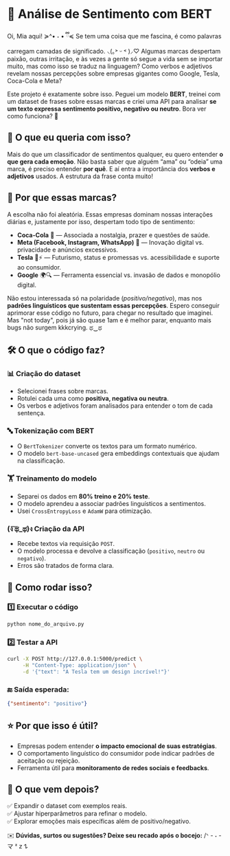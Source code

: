 # 🔎 Análise de Sentimento com BERT

Oi, Mia aqui! ≽^• ˕ • ྀི≼
Se tem uma coisa que me fascina, é como palavras carregam camadas de significado. ⸜(｡˃ ᵕ ˂ )⸝♡
Algumas marcas despertam paixão, outras irritação, e às vezes a gente só segue a vida sem se importar muito, mas como isso se traduz na linguagem? 
Como verbos e adjetivos revelam nossas percepções sobre empresas gigantes como Google, Tesla, Coca-Cola e Meta?

Este projeto é exatamente sobre isso. Peguei um modelo **BERT**, treinei com um dataset de frases sobre essas marcas e criei uma API para analisar **se um texto expressa sentimento positivo, negativo ou neutro**. Bora ver como funciona? 👀

## 🎯 **O que eu queria com isso?** 

Mais do que um classificador de sentimentos qualquer, eu quero entender **o que gera cada emoção**. Não basta saber que alguém “ama” ou “odeia” uma marca, é preciso entender **por quê**. E aí entra a importância dos **verbos e adjetivos** usados. A estrutura da frase conta muito!

## 🏢 **Por que essas marcas?**

A escolha não foi aleatória. Essas empresas dominam nossas interações diárias e, justamente por isso, despertam todo tipo de sentimento:

- **Coca-Cola** 🥤 — Associada a nostalgia, prazer e questões de saúde.
- **Meta (Facebook, Instagram, WhatsApp)** 📱 — Inovação digital vs. privacidade e anúncios excessivos.
- **Tesla** 🚗⚡ — Futurismo, status e promessas vs. acessibilidade e suporte ao consumidor.
- **Google** 🌍🔍 — Ferramenta essencial vs. invasão de dados e monopólio digital.

Não estou interessada só na polaridade (*positivo/negativo*), mas nos **padrões linguísticos que sustentam essas percepções**.
Espero conseguir aprimorar esse código no futuro, para chegar no resultado que imaginei. Mas "not today", pois já são quase 1am e é melhor parar, enquanto mais bugs não surgem kkkcrying. ಥ‿ಥ

## 🛠️ **O que o código faz?**

### 📊 Criação do dataset
- Selecionei frases sobre marcas.
- Rotulei cada uma como **positiva, negativa ou neutra**.
- Os verbos e adjetivos foram analisados para entender o tom de cada sentença.

### 🔤 Tokenização com BERT
- O `BertTokenizer` converte os textos para um formato numérico.
- O modelo `bert-base-uncased` gera embeddings contextuais que ajudam na classificação.

### 🏋️ Treinamento do modelo
- Separei os dados em **80% treino e 20% teste**.
- O modelo aprendeu a associar padrões linguísticos a sentimentos.
- Usei `CrossEntropyLoss` e `AdamW` para otimização.

### (ง ͠ಥ_ಥ)ง Criação da API
- Recebe textos via requisição `POST`.
- O modelo processa e devolve a classificação (`positivo`, `neutro` ou `negativo`).
- Erros são tratados de forma clara.

## 💫 **Como rodar isso?**

### 1️⃣ Executar o código
```bash
python nome_do_arquivo.py
```

### 2️⃣ Testar a API
```bash
curl -X POST http://127.0.0.1:5000/predict \
     -H "Content-Type: application/json" \
     -d '{"text": "A Tesla tem um design incrível!"}'
```

### 🔚 Saída esperada:
```json
{"sentimento": "positivo"}
```

## ⭐ **Por que isso é útil?**
- Empresas podem entender **o impacto emocional de suas estratégias**.
- O comportamento linguístico do consumidor pode indicar padrões de aceitação ou rejeição.
- Ferramenta útil para **monitoramento de redes sociais e feedbacks**.

## 📌 **O que vem depois?**
✅ Expandir o dataset com exemplos reais.  
✅ Ajustar hiperparâmetros para refinar o modelo.  
✅ Explorar emoções mais específicas além de positivo/negativo.  

✉️ **Dúvidas, surtos ou sugestões? Deixe seu recado após o bocejo:** /ᐠ - ˕ -マ ᶻ 𝗓 𐰁
